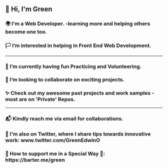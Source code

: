 <h2 font-style="Verdana">👋 Hi, I'm Green</h2>

<h3>🌍 I'm a Web Developer. -learning more and helping others become one too.</h3>

<h3>🏳️ I’m interested in helping in Front End Web Development.</h3>

<hr>

<h3>🤗 I’m currently having fun Practicing and Volunteering.</h3>

<h3>💞️ I’m looking to collaborate on exciting projects.</h3>

<h3>✨ Check out my awesome past projects and work samples -most are on 'Private' Repos.</h3>

<hr>

<h3>📬 Kindly reach me via email for collaborations.</h3>
                          
<h3>📜 I'm also on Twitter, where I share tips towards innovative work: www.twitter.com/GreenEdwinO</h3>

<h3>💝 How to support me in a Special Way 🦋: https://barter.me/green</h3>

